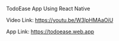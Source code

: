 TodoEase App Using React Native  

Video Link: https://youtu.be/W3lpHMAaOiU  

App Link: https://todoease.web.app
